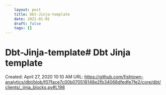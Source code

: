 ```yaml
---
 	layout: post
 	title: Dbt-Jinja-template
 	date: 2021-01-01
 	draft: false
 	tags: []
---
```


# Dbt-Jinja-template# Dbt Jinja template
Created: April 27, 2020 10:10 AM
URL: https://github.com/fishtown-analytics/dbt/blob/f07face7c00b070518148e2fb34068dfedfe7fe2/core/dbt/clients/_jinja_blocks.py#L198
